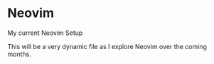 # Neovim
My current Neovim Setup

This will be a very dynamic file as I explore Neovim over the coming months.
